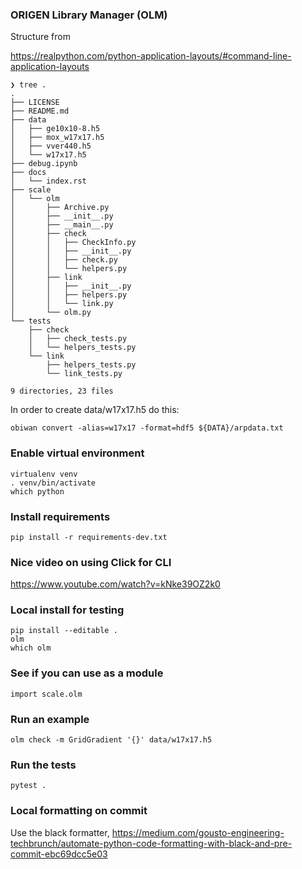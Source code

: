 ### ORIGEN Library Manager (OLM)

Structure from 

https://realpython.com/python-application-layouts/#command-line-application-layouts

```
❯ tree .
.
├── LICENSE
├── README.md
├── data
│   ├── ge10x10-8.h5
│   ├── mox_w17x17.h5
│   ├── vver440.h5
│   └── w17x17.h5
├── debug.ipynb
├── docs
│   └── index.rst
├── scale
│   └── olm
│       ├── Archive.py
│       ├── __init__.py
│       ├── __main__.py
│       ├── check
│       │   ├── CheckInfo.py
│       │   ├── __init__.py
│       │   ├── check.py
│       │   └── helpers.py
│       ├── link
│       │   ├── __init__.py
│       │   ├── helpers.py
│       │   └── link.py
│       └── olm.py
└── tests
    ├── check
    │   ├── check_tests.py
    │   └── helpers_tests.py
    └── link
        ├── helpers_tests.py
        └── link_tests.py

9 directories, 23 files
```

In order to create data/w17x17.h5 do this:
```
obiwan convert -alias=w17x17 -format=hdf5 ${DATA}/arpdata.txt
```

### Enable virtual environment

```
virtualenv venv
. venv/bin/activate
which python
```

### Install requirements

```
pip install -r requirements-dev.txt
```

### Nice video on using Click for CLI

https://www.youtube.com/watch?v=kNke39OZ2k0


### Local install for testing

```
pip install --editable .
olm
which olm
```


### See if you can use as a module

```
import scale.olm
```


### Run an example

```
olm check -m GridGradient '{}' data/w17x17.h5
```

### Run the tests

```
pytest .
```

### Local formatting on commit

Use the black formatter, https://medium.com/gousto-engineering-techbrunch/automate-python-code-formatting-with-black-and-pre-commit-ebc69dcc5e03
